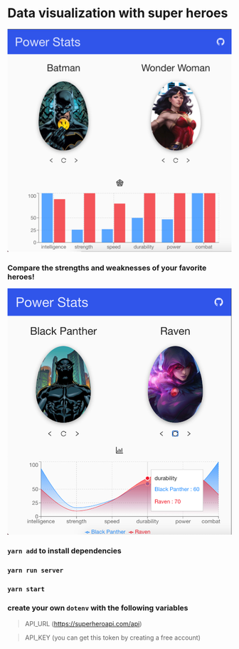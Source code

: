 # Data visualization with super heroes

![BarGraph](./public/images/bar.png)

### Compare the strengths and weaknesses of your favorite heroes!

![WaveGraph](./public/images/wave.png)

### `yarn add` to install dependencies

### `yarn run server`

### `yarn start`

### create your own `dotenv` with the following variables

> API_URL (https://superheroapi.com/api)

> API_KEY (you can get this token by creating a free account)
